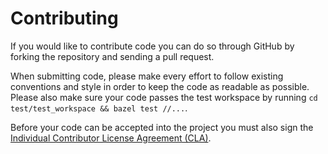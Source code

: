 Contributing
============

If you would like to contribute code you can do so through GitHub by forking
the repository and sending a pull request.

When submitting code, please make every effort to follow existing conventions
and style in order to keep the code as readable as possible. Please also make
sure your code passes the test workspace by running `cd test/test_workspace && bazel test //...`.

Before your code can be accepted into the project you must also sign the
[Individual Contributor License Agreement (CLA)][1].


 [1]: https://spreadsheets.google.com/spreadsheet/viewform?formkey=dDViT2xzUHAwRkI3X3k5Z0lQM091OGc6MQ&ndplr=1
